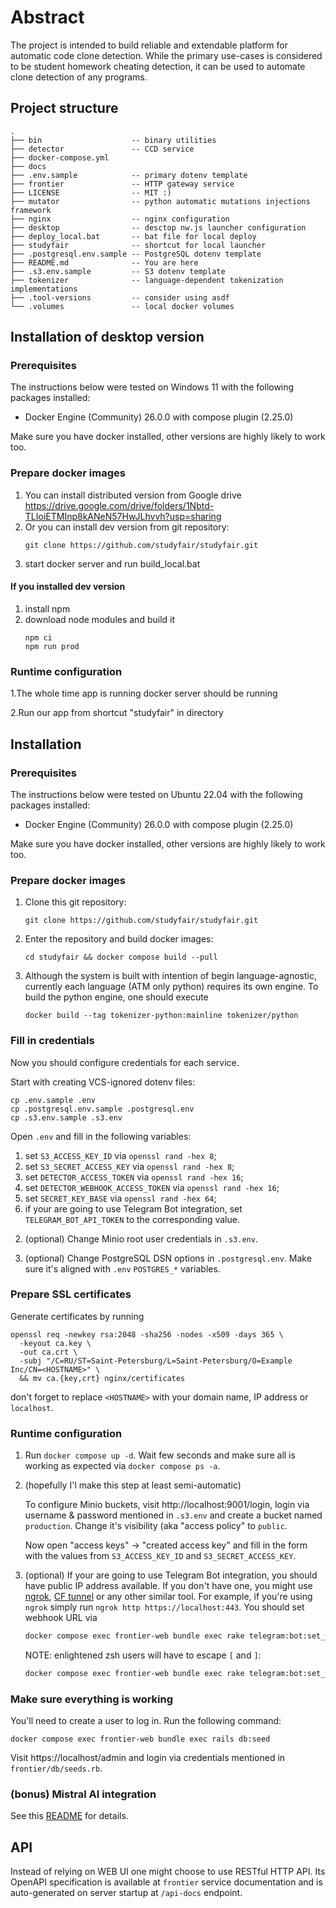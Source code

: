 # Abstract

The project is intended to build reliable and extendable platform for automatic code clone detection. While the primary
use-cases is considered to be student homework cheating detection, it can be used to automate clone detection of any programs.

## Project structure

```
.
├── bin                    -- binary utilities
├── detector               -- CCD service
├── docker-compose.yml
├── docs
├── .env.sample            -- primary dotenv template
├── frontier               -- HTTP gateway service
├── LICENSE                -- MIT :)
├── mutator                -- python automatic mutations injections framework
├── nginx                  -- nginx configuration
├── desktop                -- desctop nw.js launcher configuration
├── deploy_local.bat       -- bat file for local deploy
├── studyfair              -- shortcut for local launcher
├── .postgresql.env.sample -- PostgreSQL dotenv template
├── README.md              -- You are here
├── .s3.env.sample         -- S3 dotenv template
├── tokenizer              -- language-dependent tokenization implementations
├── .tool-versions         -- consider using asdf
└── .volumes               -- local docker volumes
```

## Installation of desktop version

### Prerequisites

The instructions below were tested on Windows 11 with the following packages installed:

- Docker Engine (Community) 26.0.0 with compose plugin (2.25.0)

Make sure you have docker installed, other versions are highly likely to work too.

### Prepare docker images

1. You can install distributed version from Google drive https://drive.google.com/drive/folders/1Nbtd-TLIoiETMInp8kANeN57HwJLhvvh?usp=sharing  
3. Or you can install dev version from git repository:
   ```shell
   git clone https://github.com/studyfair/studyfair.git
   ```
4. start docker server and run build_local.bat

#### If you installed dev version
1. install npm
2. download node modules and build it  
   ```shell
   npm ci
   npm run prod
   ```

### Runtime configuration
1.The whole time app is running docker server should be running

2.Run our app from shortcut "studyfair" in directory

## Installation

### Prerequisites

The instructions below were tested on Ubuntu 22.04 with the following packages installed:

- Docker Engine (Community) 26.0.0 with compose plugin (2.25.0)

Make sure you have docker installed, other versions are highly likely to work too.

### Prepare docker images

1. Clone this git repository:

   ```shell
   git clone https://github.com/studyfair/studyfair.git
   ```

2. Enter the repository and build docker images:

   ```shell
   cd studyfair && docker compose build --pull
   ```

3. Although the system is built with intention of begin language-agnostic, currently each language (ATM only python) requires its own engine. To build the python engine, one should execute

   ```shell
   docker build --tag tokenizer-python:mainline tokenizer/python
   ```

### Fill in credentials

Now you should configure credentials for each service.

   Start with creating VCS-ignored dotenv files:

   ```shell
   cp .env.sample .env
   cp .postgresql.env.sample .postgresql.env
   cp .s3.env.sample .s3.env
   ```

   Open `.env` and fill in the following variables:

   1) set `S3_ACCESS_KEY_ID` via `openssl rand -hex 8`;
   2) set `S3_SECRET_ACCESS_KEY` via `openssl rand -hex 8`;
   3) set `DETECTOR_ACCESS_TOKEN` via `openssl rand -hex 16`;
   4) set `DETECTOR_WEBHOOK_ACCESS_TOKEN` via `openssl rand -hex 16`;
   5) set `SECRET_KEY_BASE` via `openssl rand -hex 64`;
   6) if your are going to use Telegram Bot integration, set `TELEGRAM_BOT_API_TOKEN` to the corresponding value.

2. (optional) Change Minio root user credentials in `.s3.env`.

3. (optional) Change PostgreSQL DSN options in `.postgresql.env`. Make sure it's aligned with `.env` `POSTGRES_*` variables.

### Prepare SSL certificates

Generate certificates by running

```shell
openssl req -newkey rsa:2048 -sha256 -nodes -x509 -days 365 \
  -keyout ca.key \
  -out ca.crt \
  -subj "/C=RU/ST=Saint-Petersburg/L=Saint-Petersburg/O=Example Inc/CN=<HOSTNAME>" \
  && mv ca.{key,crt} nginx/certificates
```

don't forget to replace `<HOSTNAME>` with your domain name, IP address or `localhost`.

### Runtime configuration

1. Run `docker compose up -d`. Wait few seconds and make sure all is working as expected via `docker compose ps -a`.

2. (hopefully I'l make this step at least semi-automatic)

   To configure Minio buckets, visit http://localhost:9001/login, login via username & password mentioned in `.s3.env` and create a bucket named `production`. Change it's visibility (aka "access policy" to `public`.

   Now open "access keys" -> "created access key" and fill in the form with the values from `S3_ACCESS_KEY_ID` and `S3_SECRET_ACCESS_KEY`.


3. (optional) If your are going to use Telegram Bot integration, you should have public IP address available. If you don't have one, you might use
[ngrok](https://github.com/inconshreveable/ngrok), [CF tunnel](https://www.cloudflare.com/products/tunnel/) or any other similar tool. For example, if you're using `ngrok` simply run `ngrok http https://localhost:443`. You should set webhook URL via

   ```bash
   docker compose exec frontier-web bundle exec rake telegram:bot:set_webhook[https://your-public-ip-address]
   ```

   NOTE: enlightened zsh users will have to escape `[` and `]`:


   ```bash
   docker compose exec frontier-web bundle exec rake telegram:bot:set_webhook\[https://your-public-ip-address\]
   ```

### Make sure everything is working

You'll need to create a user to log in. Run the following command:

```shell
docker compose exec frontier-web bundle exec rails db:seed
```

Visit https://localhost/admin and login via credentials mentioned in `frontier/db/seeds.rb`.

### (bonus) Mistral AI integration

See this [README](detector/src/main/java/ru/spbu/detector/mistral/README.md) for details.

## API

Instead of relying on WEB UI one might choose to use RESTful HTTP API. Its OpenAPI specification is available at `frontier` service documentation and is auto-generated on server startup at `/api-docs` endpoint.
